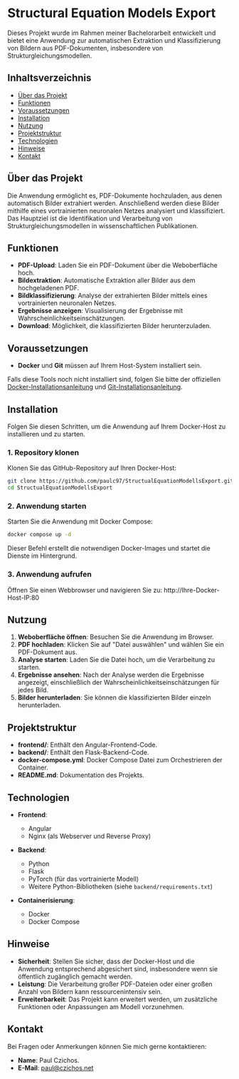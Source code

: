 # Structural Equation Models Export

Dieses Projekt wurde im Rahmen meiner Bachelorarbeit entwickelt und bietet eine Anwendung zur automatischen Extraktion und Klassifizierung von Bildern aus PDF-Dokumenten, insbesondere von Strukturgleichungsmodellen.

## Inhaltsverzeichnis

- [Über das Projekt](#über-das-projekt)
- [Funktionen](#funktionen)
- [Voraussetzungen](#voraussetzungen)
- [Installation](#installation)
- [Nutzung](#nutzung)
- [Projektstruktur](#projektstruktur)
- [Technologien](#technologien)
- [Hinweise](#hinweise)
- [Kontakt](#kontakt)

## Über das Projekt

Die Anwendung ermöglicht es, PDF-Dokumente hochzuladen, aus denen automatisch Bilder extrahiert werden. Anschließend werden diese Bilder mithilfe eines vortrainierten neuronalen Netzes analysiert und klassifiziert. Das Hauptziel ist die Identifikation und Verarbeitung von Strukturgleichungsmodellen in wissenschaftlichen Publikationen.

## Funktionen

- **PDF-Upload**: Laden Sie ein PDF-Dokument über die Weboberfläche hoch.
- **Bildextraktion**: Automatische Extraktion aller Bilder aus dem hochgeladenen PDF.
- **Bildklassifizierung**: Analyse der extrahierten Bilder mittels eines vortrainierten neuronalen Netzes.
- **Ergebnisse anzeigen**: Visualisierung der Ergebnisse mit Wahrscheinlichkeitseinschätzungen.
- **Download**: Möglichkeit, die klassifizierten Bilder herunterzuladen.

## Voraussetzungen

- **Docker** und **Git** müssen auf Ihrem Host-System installiert sein.

Falls diese Tools noch nicht installiert sind, folgen Sie bitte der offiziellen [Docker-Installationsanleitung](https://docs.docker.com/get-docker/) und [Git-Installationsanleitung](https://git-scm.com/book/en/v2/Getting-Started-Installing-Git).

## Installation

Folgen Sie diesen Schritten, um die Anwendung auf Ihrem Docker-Host zu installieren und zu starten.

### 1. Repository klonen

Klonen Sie das GitHub-Repository auf Ihren Docker-Host:

```bash
git clone https://github.com/paulc97/StructualEquationModellsExport.git
cd StructualEquationModellsExport
```

### 2. Anwendung starten

Starten Sie die Anwendung mit Docker Compose:

```bash
docker compose up -d
```

Dieser Befehl erstellt die notwendigen Docker-Images und startet die Dienste im Hintergrund.

### 3. Anwendung aufrufen

Öffnen Sie einen Webbrowser und navigieren Sie zu: http://Ihre-Docker-Host-IP:80

## Nutzung

1. **Weboberfläche öffnen**: Besuchen Sie die Anwendung im Browser.
2. **PDF hochladen**: Klicken Sie auf "Datei auswählen" und wählen Sie ein PDF-Dokument aus.
3. **Analyse starten**: Laden Sie die Datei hoch, um die Verarbeitung zu starten.
4. **Ergebnisse ansehen**: Nach der Analyse werden die Ergebnisse angezeigt, einschließlich der Wahrscheinlichkeitseinschätzungen für jedes Bild.
5. **Bilder herunterladen**: Sie können die klassifizierten Bilder einzeln herunterladen.

## Projektstruktur

- **frontend/**: Enthält den Angular-Frontend-Code.
- **backend/**: Enthält den Flask-Backend-Code.
- **docker-compose.yml**: Docker Compose Datei zum Orchestrieren der Container.
- **README.md**: Dokumentation des Projekts.

## Technologien

- **Frontend**:
  - Angular
  - Nginx (als Webserver und Reverse Proxy)

- **Backend**:
  - Python
  - Flask
  - PyTorch (für das vortrainierte Modell)
  - Weitere Python-Bibliotheken (siehe `backend/requirements.txt`)

- **Containerisierung**:
  - Docker
  - Docker Compose

## Hinweise

- **Sicherheit**: Stellen Sie sicher, dass der Docker-Host und die Anwendung entsprechend abgesichert sind, insbesondere wenn sie öffentlich zugänglich gemacht werden.
- **Leistung**: Die Verarbeitung großer PDF-Dateien oder einer großen Anzahl von Bildern kann ressourcenintensiv sein.
- **Erweiterbarkeit**: Das Projekt kann erweitert werden, um zusätzliche Funktionen oder Anpassungen am Modell vorzunehmen.

## Kontakt

Bei Fragen oder Anmerkungen können Sie mich gerne kontaktieren:

- **Name**: Paul Czichos.
- **E-Mail**: paul@czichos.net





